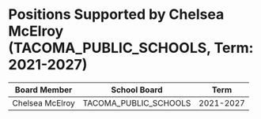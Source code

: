 # Positions Supported by Chelsea McElroy (TACOMA_PUBLIC_SCHOOLS, Term: 2021-2027)

| Board Member | School Board | Term |
|--------------|--------------|------|
| Chelsea McElroy | TACOMA_PUBLIC_SCHOOLS | 2021-2027 |

